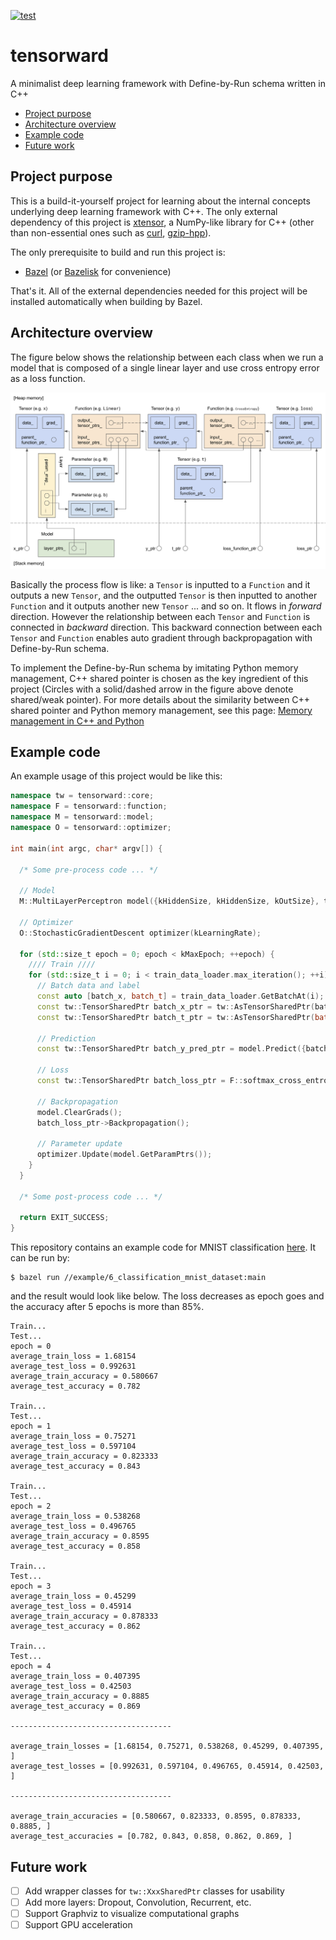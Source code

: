 [![test](https://github.com/hotsuyuki/tensorward/actions/workflows/test.yml/badge.svg)](https://github.com/hotsuyuki/tensorward/actions/workflows/test.yml)

# tensorward

A minimalist deep learning framework with Define-by-Run schema written in C++

* [Project purpose](#project-purpose)
* [Architecture overview](#architecture-overview)
* [Example code](#example-code)
* [Future work](#future-work)

## Project purpose

This is a build-it-yourself project for learning about the internal concepts underlying deep learning framework with C++. 
The only external dependency of this project is [xtensor](https://github.com/xtensor-stack/xtensor), a NumPy-like library for C++ (other than non-essential ones such as [curl](https://github.com/curl/curl/), [gzip-hpp](https://github.com/mapbox/gzip-hpp/)).

The only prerequisite to build and run this project is:

* [Bazel](https://github.com/bazelbuild/bazel) (or [Bazelisk](https://github.com/bazelbuild/bazelisk) for convenience)

That's it. All of the external dependencies needed for this project will be installed automatically when building by Bazel.

## Architecture overview

The figure below shows the relationship between each class when we run a model that is composed of a single linear layer and use cross entropy error as a loss function.

![./document/architecture_overview_diagram.png](./document/architecture_overview_diagram.png)

Basically the process flow is like: a `Tensor` is inputted to a `Function` and it outputs a new `Tensor`, and the outputted `Tensor` is then inputted to another `Function` and it outputs another new `Tensor` ... and so on.
It flows in *forward* direction.
However the relationship between each `Tensor` and `Function` is connected in *backward* direction.
This backward connection between each `Tensor` and `Function` enables auto gradient through backpropagation with Define-by-Run schema.

To implement the Define-by-Run schema by imitating Python memory management, C++ shared pointer is chosen as the key ingredient of this project (Circles with a solid/dashed arrow in the figure above denote shared/weak pointer).
For more details about the similarity between C++ shared pointer and Python memory management, see this page: [Memory management in C++ and Python](https://doc.nektar.info/developerguide/latest/developer-guidese58.html)

## Example code

An example usage of this project would be like this:

```C++
namespace tw = tensorward::core;
namespace F = tensorward::function;
namespace M = tensorward::model;
namespace O = tensorward::optimizer;

int main(int argc, char* argv[]) {

  /* Some pre-process code ... */

  // Model
  M::MultiLayerPerceptron model({kHiddenSize, kHiddenSize, kOutSize}, tw::AsFunctionSharedPtr<F::ReLU>());

  // Optimizer
  O::StochasticGradientDescent optimizer(kLearningRate);

  for (std::size_t epoch = 0; epoch < kMaxEpoch; ++epoch) {
    //// Train ////
    for (std::size_t i = 0; i < train_data_loader.max_iteration(); ++i) {
      // Batch data and label
      const auto [batch_x, batch_t] = train_data_loader.GetBatchAt(i);
      const tw::TensorSharedPtr batch_x_ptr = tw::AsTensorSharedPtr(batch_x, "batch_x");
      const tw::TensorSharedPtr batch_t_ptr = tw::AsTensorSharedPtr(batch_t, "batch_t");

      // Prediction
      const tw::TensorSharedPtr batch_y_pred_ptr = model.Predict({batch_x_ptr})[0];

      // Loss
      const tw::TensorSharedPtr batch_loss_ptr = F::softmax_cross_entropy_error(batch_y_pred_ptr, batch_t_ptr);

      // Backpropagation
      model.ClearGrads();
      batch_loss_ptr->Backpropagation();

      // Parameter update
      optimizer.Update(model.GetParamPtrs());
    }
  }

  /* Some post-process code ... */

  return EXIT_SUCCESS;
}
```

This repository contains an example code for MNIST classification [here](./example/6_classification_mnist_dataset/main.cc).
It can be run by:

```
$ bazel run //example/6_classification_mnist_dataset:main
```

and the result would look like below.
The loss decreases as epoch goes and the accuracy after 5 epochs is more than 85%. 

```
Train...
Test...
epoch = 0
average_train_loss = 1.68154
average_test_loss = 0.992631
average_train_accuracy = 0.580667
average_test_accuracy = 0.782

Train...
Test...
epoch = 1
average_train_loss = 0.75271
average_test_loss = 0.597104
average_train_accuracy = 0.823333
average_test_accuracy = 0.843

Train...
Test...
epoch = 2
average_train_loss = 0.538268
average_test_loss = 0.496765
average_train_accuracy = 0.8595
average_test_accuracy = 0.858

Train...
Test...
epoch = 3
average_train_loss = 0.45299
average_test_loss = 0.45914
average_train_accuracy = 0.878333
average_test_accuracy = 0.862

Train...
Test...
epoch = 4
average_train_loss = 0.407395
average_test_loss = 0.42503
average_train_accuracy = 0.8885
average_test_accuracy = 0.869

------------------------------------

average_train_losses = [1.68154, 0.75271, 0.538268, 0.45299, 0.407395, ]
average_test_losses = [0.992631, 0.597104, 0.496765, 0.45914, 0.42503, ]

------------------------------------

average_train_accuracies = [0.580667, 0.823333, 0.8595, 0.878333, 0.8885, ]
average_test_accuracies = [0.782, 0.843, 0.858, 0.862, 0.869, ]
```

## Future work
- [ ] Add wrapper classes for `tw::XxxSharedPtr` classes for usability
- [ ] Add more layers: Dropout, Convolution, Recurrent, etc.
- [ ] Support Graphviz to visualize computational graphs
- [ ] Support GPU acceleration
